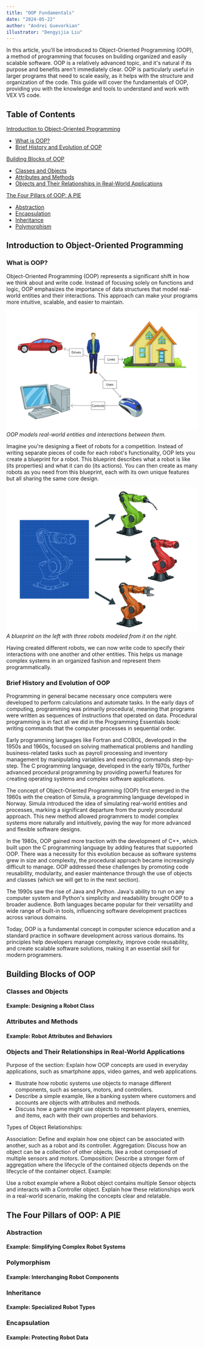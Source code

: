 ```yaml
---
title: "OOP Fundamentals"
date: "2024-05-22"
author: "Andrei Guevorkian"
illustrator: "Dengyijia Liu"
---
```


In this article, you'll be introduced to Object-Oriented Programming (OOP), a method of programming that focuses on building organized and easily scalable software. OOP is a relatively advanced topic, and it's natural if its purpose and benefits aren't immediately clear. OOP is particularly useful in larger programs that need to scale easily, as it helps with the structure and organization of the code. This guide will cover the fundamentals of OOP, providing you with the knowledge and tools to understand and work with VEX V5 code.

## Table of Contents

[Introduction to Object-Oriented Programming](#introduction-to-object-oriented-programming)

- [What is OOP?](#what-is-oop)
- [Brief History and Evolution of OOP](#brief-history-and-evolution-of-oop)

[Building Blocks of OOP](#building-blocks-of-oop)

- [Classes and Objects](#classes-and-objects)
- [Attributes and Methods](#attributes-and-methods)
- [Objects and Their Relationships in Real-World Applications](#objects-and-their-relationships-in-real-world-applications)

[The Four Pillars of OOP: A PIE](#the-four-pillars-of-oop-a-pie)

- [Abstraction](#abstraction)
- [Encapsulation](#encapsulation)
- [Inheritance](#inheritance)
- [Polymorphism](#polymorphism)

## Introduction to Object-Oriented Programming

### What is OOP?

Object-Oriented Programming (OOP) represents a significant shift in how we think about and write code. Instead of focusing solely on functions and logic, OOP emphasizes the importance of data structures that model real-world entities and their interactions. This approach can make your programs more intuitive, scalable, and easier to maintain.

![Real-world modelling](./figures/world-modelling.jpg)
*OOP models real-world entities and interactions between them.*

Imagine you're designing a fleet of robots for a competition. Instead of writing separate pieces of code for each robot's functionality, OOP lets you create a blueprint for a robot. This blueprint describes what a robot is like (its properties) and what it can do (its actions). You can then create as many robots as you need from this blueprint, each with its own unique features but all sharing the same core design.

![Blueprint and designs](./figures/robot-blueprint.jpg)
*A blueprint on the left with three robots modeled from it on the right.*

Having created different robots, we can now write code to specify their interactions with one another and other entities. This helps us manage complex systems in an organized fashion and represent them programmatically.

### Brief History and Evolution of OOP

Programming in general became necessary once computers were developed to perform calculations and automate tasks. In the early days of computing, programming was primarily procedural, meaning that programs were written as sequences of instructions that operated on data. Procedural programming is in fact all we did in the Programming Essentials book: writing commands that the computer processes in sequential order.

Early programming languages like Fortran and COBOL, developed in the 1950s and 1960s, focused on solving mathematical problems and handling business-related tasks such as payroll processing and inventory management by manipulating variables and executing commands step-by-step. The C programming language, developed in the early 1970s, further advanced procedural programming by providing powerful features for creating operating systems and complex software applications.

The concept of Object-Oriented Programming (OOP) first emerged in the 1960s with the creation of Simula, a programming language developed in Norway. Simula introduced the idea of simulating real-world entities and processes, marking a significant departure from the purely procedural approach. This new method allowed programmers to model complex systems more naturally and intuitively, paving the way for more advanced and flexible software designs.

In the 1980s, OOP gained more traction with the development of C++, which built upon the C programming language by adding features that supported OOP. There was a necessity for this evolution because as software systems grew in size and complexity, the procedural approach became increasingly difficult to manage. OOP addressed these challenges by promoting code reusability, modularity, and easier maintenance through the use of objects and classes (which we will get to in the next section).

The 1990s saw the rise of Java and Python. Java's ability to run on any computer system and Python's simplicity and readability brought OOP to a broader audience. Both languages became popular for their versatility and wide range of built-in tools, influencing software development practices across various domains.

Today, OOP is a fundamental concept in computer science education and a standard practice in software development across various domains. Its principles help developers manage complexity, improve code reusability, and create scalable software solutions, making it an essential skill for modern programmers.

## Building Blocks of OOP

### Classes and Objects

#### Example: Designing a Robot Class

### Attributes and Methods

#### Example: Robot Attributes and Behaviors

### Objects and Their Relationships in Real-World Applications

Purpose of the section: Explain how OOP concepts are used in everyday applications, such as smartphone apps, video games, and web applications.

- Illustrate how robotic systems use objects to manage different components, such as sensors, motors, and controllers.
- Describe a simple example, like a banking system where customers and accounts are objects with attributes and methods.
- Discuss how a game might use objects to represent players, enemies, and items, each with their own properties and behaviors.

Types of Object Relationships:

Association: Define and explain how one object can be associated with another, such as a robot and its controller.
Aggregation: Discuss how an object can be a collection of other objects, like a robot composed of multiple sensors and motors.
Composition: Describe a stronger form of aggregation where the lifecycle of the contained objects depends on the lifecycle of the container object.
Example:

Use a robot example where a Robot object contains multiple Sensor objects and interacts with a Controller object. Explain how these relationships work in a real-world scenario, making the concepts clear and relatable.

## The Four Pillars of OOP: A PIE

### Abstraction

#### Example: Simplifying Complex Robot Systems

### Polymorphism

#### Example: Interchanging Robot Components

### Inheritance

#### Example: Specialized Robot Types

### Encapsulation

#### Example: Protecting Robot Data
